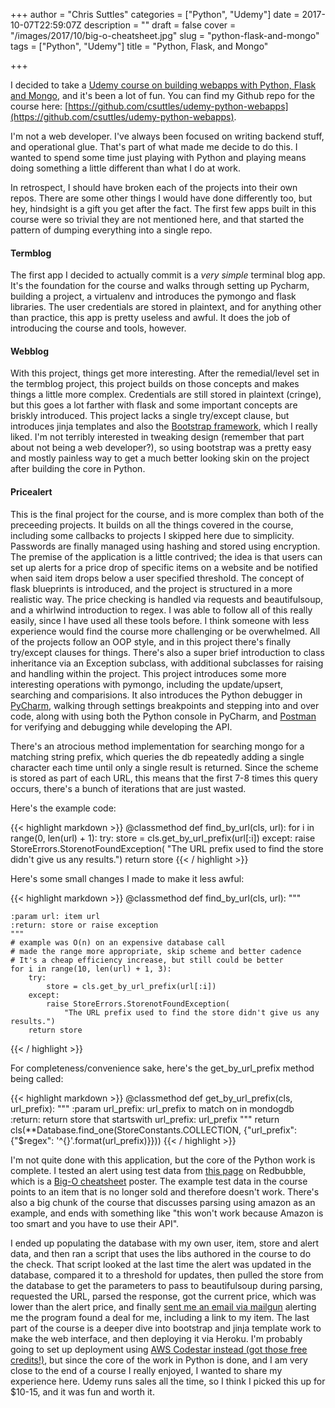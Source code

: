 +++
author = "Chris Suttles"
categories = ["Python", "Udemy"]
date = 2017-10-07T22:59:07Z
description = ""
draft = false
cover = "/images/2017/10/big-o-cheatsheet.jpg"
slug = "python-flask-and-mongo"
tags = ["Python", "Udemy"]
title = "Python, Flask, and Mongo"

+++


I decided to take a [Udemy course on building webapps with Python, Flask and Mongo](https://www.udemy.com/the-complete-python-web-course-learn-by-building-8-apps), and it's been a lot of fun. You can find my Github repo for the course here: [https://github.com/csuttles/udemy-python-webapps](https://github.com/csuttles/udemy-python-webapps).

I'm not a web developer. I've always been focused on writing backend stuff, and operational glue. That's part of what made me decide to do this. I wanted to spend some time just playing with Python and playing means doing something a little different than what I do at work.

In retrospect, I should have broken each of the projects into their own repos. There are some other things I would have done differently too, but hey, hindsight is a gift you get after the fact. The first few apps built in this course were so trivial they are not mentioned here, and that started the pattern of dumping everything into a single repo.

#### Termblog

The first app I decided to actually commit is a *very simple* terminal blog app. It's the foundation for the course and walks through setting up Pycharm, building a project, a virtualenv and introduces the pymongo and flask libraries. The user credentials are stored in plaintext, and for anything other than practice, this app is pretty useless and awful. It does the job of introducing the course and tools, however.

#### Webblog

With this project, things get more interesting. After the remedial/level set in the termblog project, this project builds on those concepts and makes things a little more complex. Credentials are still stored in plaintext (cringe), but this goes a lot farther with flask and some important concepts are briskly introduced. This project lacks a single try/except clause, but introduces jinja templates and also the [Bootstrap framework](https://getbootstrap.com/), which I really liked. I'm not terribly interested in tweaking design (remember that part about not being a web developer?), so using bootstrap was a pretty easy and mostly painless way to get a much better looking skin on the project after building the core in Python.

#### Pricealert

This is the final project for the course, and is more complex than both of the preceeding projects. It builds on all the things covered in the course, including some callbacks to projects I skipped here due to simplicity.  Passwords are finally managed using hashing and stored using encryption. The premise of the application is a little contrived; the idea is that users can set up alerts for a price drop of specific items on a website and be notified when said item drops below a user specified threshold. The concept of flask blueprints is introduced, and the project is structured in a more realistic way. The price checking is handled via requests and beautifulsoup, and a whirlwind introduction to regex. I was able to follow all of this really easily, since I have used all these tools before. I think someone with less experience would find the course more challenging or be overwhelmed. All of the projects follow an OOP style, and in this project there's finally try/except clauses for things. There's also a super brief introduction to class inheritance via an Exception subclass, with additional subclasses for raising and handling within the project. This project introduces some more interesting operations with pymongo, including the update/upsert, searching and comparisions. It also introduces the Python debugger in [PyCharm](https://www.jetbrains.com/pycharm/), walking through settings breakpoints and stepping into and over code, along with using both the Python console in PyCharm, and [Postman](https://www.getpostman.com/apps) for verifying and debugging while developing the API.


There's an atrocious method implementation for searching mongo for a matching string prefix, which queries the db repeatedly adding a single character each time until only a single result is returned. Since the scheme is stored as part of each URL, this means that the first 7-8 times this query occurs, there's a bunch of iterations that are just wasted.

Here's the example code:

{{< highlight markdown >}}
@classmethod
def find_by_url(cls, url):
    for i in range(0, len(url) + 1):
        try:
            store = cls.get_by_url_prefix(url[:i])
        except:
            raise StoreErrors.StorenotFoundException(
                "The URL prefix used to find the store didn't give us any results.")
        return store
{{< / highlight >}}


Here's some small changes I made to make it less awful:

{{< highlight markdown >}}
@classmethod
def find_by_url(cls, url):
    """

    :param url: item url
    :return: store or raise exception
    """
    # example was O(n) on an expensive database call
    # made the range more appropriate, skip scheme and better cadence
    # It's a cheap efficiency increase, but still could be better
    for i in range(10, len(url) + 1, 3):
        try:
            store = cls.get_by_url_prefix(url[:i])
        except:
            raise StoreErrors.StorenotFoundException(
                "The URL prefix used to find the store didn't give us any results.")
        return store
{{< / highlight >}}

For completeness/convenience sake, here's the get_by_url_prefix method being called:

{{< highlight markdown >}}
@classmethod
def get_by_url_prefix(cls, url_prefix):
    """
    :param url_prefix: url_prefix to match on in mondogdb
    :return: return store that startswith url_prefix: url_prefix
    """
    return cls(**Database.find_one(StoreConstants.COLLECTION, {"url_prefix": {"$regex": '^{}'.format(url_prefix)}}))
{{< / highlight >}}

I'm not quite done with this application, but the core of the Python work is complete. I tested an alert using test data from [this page](https://www.redbubble.com/people/immortalloom/works/22929408-official-big-o-cheat-sheet-poster?p=poster&finish=semi_gloss&size=large) on Redbubble, which is a [Big-O cheatsheet](http://bigocheatsheet.com/) poster. The example test data in the course points to an item that is no longer sold and therefore doesn't work. There's also a big chunk of the course that discusses parsing using amazon as an example, and ends with something like "this won't work because Amazon is too smart and you have to use their API". 

I ended up populating the database with my own user, item, store and alert data, and then ran a script that uses the libs authored in the course to do the check. That script looked at the last time the alert was updated in the database, compared it to a threshold for updates, then pulled the store from the database to get the parameters to pass to beautifulsoup during parsing, requested the URL, parsed the response, got the current price, which was lower than the alert price, and finally [sent me an email via mailgun](https://www.mailgun.com/) alerting me the program found a deal for me, including a link to my item. The last part of the course is a deeper dive into bootstrap and jinja template work to make the web interface, and then deploying it via Heroku. I'm probably going to set up deployment using [AWS Codestar instead (got those free credits!)](http://blog.highspeedlogic.org/aws-codestar-challenge/), but since the core of the work in Python is done, and I am very close to the end of a course I really enjoyed, I wanted to share my experience here. Udemy runs sales all the time, so I think I picked this up for $10-15, and it was fun and worth it.

